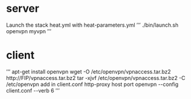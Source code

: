 # server

Launch the stack heat.yml with heat-parameters.yml
’’’
./bin/launch.sh openvpn myvpn
’’’

# client

’’’
apt-get install openvpn
wget -O /etc/openvpn/vpnaccess.tar.bz2 http://FIP/vpnaccess.tar.bz2
tar -xjvf /etc/openvpn/vpnaccess.tar.bz2 -C /etc/openvpn
add in client.conf
  http-proxy host port
openvpn --config client.conf --verb 6
’’’
